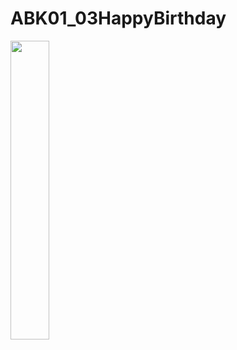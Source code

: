 # ABK01_03HappyBirthday


<img src="https://user-images.githubusercontent.com/32328761/143727416-49653167-3200-4904-975d-e2fdc3134395.jpg" width=35% height=35%>


